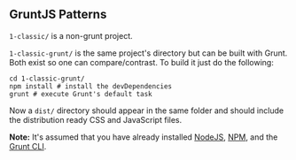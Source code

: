## GruntJS Patterns

`1-classic/` is a non-grunt project.

`1-classic-grunt/` is the same project's directory but can be built with Grunt. Both exist so one can compare/contrast. To build it just do the following: 

    cd 1-classic-grunt/
    npm install # install the devDependencies
    grunt # execute Grunt's default task


Now a `dist/` directory should appear in the same folder and should include the distribution ready CSS and JavaScript files.

**Note:** It's assumed that you have already installed [NodeJS](http://nodejs.org/), [NPM](https://github.com/npm/npm#fancy-install-unix), and the [Grunt CLI](http://gruntjs.com/getting-started).
